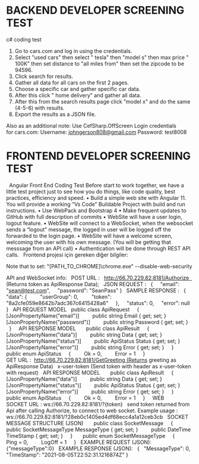 # BACKEND DEVELOPER SCREENING TEST

c# coding test
1. Go to cars.com and log in using the credentials.
2. Select "used cars" then select " tesla" then "model s" then max price " 100K" then set distance to "all miles from" then set the zipcode to be 94596.
3. Click search for results.
4. Gather all data for all cars on the first 2 pages.
5. Choose a specific car and gather specific car data.
6. After this click " home delivery" and gather all data.
7. After this from the search results page click "model x" and do the same (4-5-6) with results.
8. Export the results as a JSON file.

Also as an additional note: Use CefSharp.OffScreen
Login credentials for cars.com:
Username: johngerson808@gmail.com Password: test8008

# FRONTEND DEVELOPER SCREENING TEST
 
Angular Front End Coding Test
Before start to work together, we have a little test project just to see how you do things, like code quality, best practices, efficiency and speed.
• Build a simple web site with Angular 11. You will provide a working “Vs Code” Buildable Project with build and run instructions.
• Use WebPack and Bootstrap 4
• Make frequent updates to GitHub with full description of commits
• WebSite will have a user login, logout feature.
• WebSite will connect to a WebSocket, when the websocket sends a “logout” message, the logged in user will be logged off the forwarded to the login page.
• WebSite will have a welcome screen, welcoming the user with his own message. (You will be getting that messsage from an API call)
• Authentication will be done through REST API calls.
 
Frontend projesi için gereken diğer bilgiler:

Note that to set: "[PATH_TO_CHROME]\chrome.exe" --disable-web-security

API and WebSocket info:
 
POST URL :
 
http://66.70.229.82:8181/Authorize   (Returns token as ApiResponse Data);
 
JSON REQUEST :
 
{
    "email": "sean@test.com",
    "password": "SeanPass"
}
 
SAMPLE RESPONSE :
 
{
    "data": {
        "userGroup": 0,
        "token": "8a2cfe059e8642b7adc367c6415428a6"
    },
    "status": 0,
    "error": null
}
 
API REQUEST MODEL
 
public class ApiRequest
    {
        [JsonPropertyName("email")]
        public string Email { get; set; }
        [JsonPropertyName("password")]
        public string Password { get; set; }
    }
 
 
API RESPONSE MODEL
 
    public class ApiResult<string>
    {
        [JsonPropertyName("data")]
        public string Data { get; set; }
        [JsonPropertyName("status")]
        public ApiStatus Status { get; set; }
        [JsonPropertyName("error")]
        public string Error { get; set; }
    }
 
    public enum ApiStatus
    {
        Ok = 0,
        Error = 1
    }
 
 
GET URL :  http://66.70.229.82:8181/GetGreeting (Returns greeting as ApiResponse Data)
 
x-user-token (Send token with header as x-user-token with request)
 
API RESPONSE MODEL
 
    public class ApiResult<string>
    {
        [JsonPropertyName("data")]
        public string Data { get; set; }
        [JsonPropertyName("status")]
        public ApiStatus Status { get; set; }
        [JsonPropertyName("error")]
        public string Error { get; set; }
    }
 
    public enum ApiStatus
    {
        Ok = 0,
        Error = 1
    }
 
 
WEB SOCKET URL : ws://66.70.229.82:8181/?{token}
 
send token returned from Api after calling Authorize, to connect to web socket. Example usage : ws://66.70.229.82:8181/?28eb0c1405ed4df68ecc4a1a12ceb3cb
 
SOCKET MESSAGE STRUCTURE (JSON)
 
    public class SocketMessage
    {
        public SocketMessageType MessageType { get; set; }
        public DateTime TimeStamp { get; set; }
    }
 
    public enum SocketMessageType
    {
        Ping = 0,
        LogOff = 1
    }
 
EXAMPLE REQUEST (JSON):
 
{"messageType":0}
 
EXAMPLE RESPONSE (JSON):
 
{
  "MessageType": 0,
  "TimeStamp": "2021-08-05T22:52:31.1216874Z"
}
